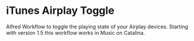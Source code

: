 iTunes Airplay Toggle
=====================

Alfred Workflow to toggle the playing state of your Airplay devices.
Starting with version 1.5 this workflow works in Music on Catalina.
